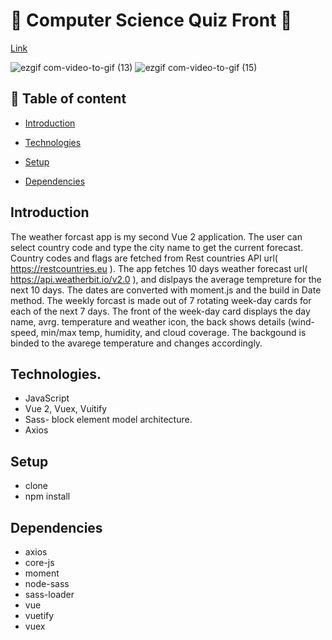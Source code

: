 # :rocket: Computer Science Quiz Front :satellite:

[Link](https://simple-weather-forecast.netlify.app)
 
![ezgif com-video-to-gif (13)](https://user-images.githubusercontent.com/66206483/94065912-0834ab00-fdec-11ea-909d-abc7ba45d04e.gif)
![ezgif com-video-to-gif (15)](https://user-images.githubusercontent.com/66206483/94067843-b6d9eb00-fdee-11ea-8d55-4ddd19dfd931.gif)
   
   
## :pushpin: Table of content

- [Introduction](#Introduction)

- [Technologies](#Technologies)
- [Setup](#Setup)
- [Dependencies ](#Dependencies )


## Introduction

  The weather forcast app is my second Vue 2 application. 
  The user can select country code and type the city name to get the current forecast. Country codes and flags are fetched from Rest countries API 
  url( https://restcountries.eu ). The app fetches 10 days weather forecast url( https://api.weatherbit.io/v2.0 ), and dislpays the average tempreture for the 
  next 10 days. The dates are converted with moment.js and the build in Date method. The weekly forcast is made out of 7 rotating week-day cards for each of the 
  next 7 days. The front of the week-day card displays the day name, avrg. temperature and weather icon, the back shows details (wind-speed, min/max temp, 
  humidity, and cloud coverage. 
  The backgound is binded to the avarege temperature and changes accordingly. 
    


## Technologies.

- JavaScript
- Vue 2, Vuex, Vuitify
- Sass- block element model architecture. 
- Axios



## Setup
 
- clone 
- npm install 
 
## Dependencies 
 
- axios
- core-js
- moment
- node-sass
- sass-loader
- vue
- vuetify
- vuex
 

